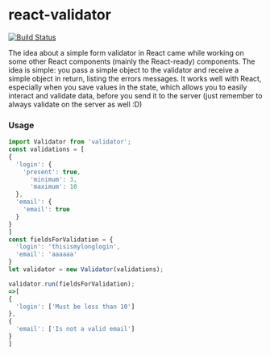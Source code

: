 # react-validator
[![Build Status](https://travis-ci.org/wizardone/react-validator.svg?branch=master)](https://travis-ci.org/wizardone/react-validator)

The idea about a simple form validator in React came while working on some other React components (mainly the React-ready) components.
The idea is simple: you pass a simple object to the validator and receive a simple object in return, listing the errors messages. It works well with React, especially when you save values in the state, which allows you to easily interact and validate data, before you send it to the server (just remember to always validate on the server as well :D)

### Usage

```javascript
import Validator from 'validator';
const validations = [
{
  'login': {
    'present': true,
      'minimum': 3,
      'maximum': 10
  },
  'email': {
    'email': true
  }
}
]
const fieldsForValidation = {
  'login': 'thisismylonglogin',
  'email': 'aaaaaa'
}
let validator = new Validator(validations);

validator.run(fieldsForValidation);
=>[
{
  'login': ['Must be less than 10']
},
{
  'email': ['Is not a valid email']
}
]

```
